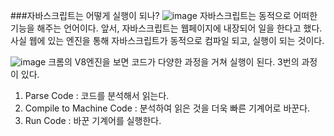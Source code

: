 ###자바스크립트는 어떻게 실행이 되나?
![image](https://user-images.githubusercontent.com/81199906/202843868-ae13ac53-1a39-41f7-acd4-211f5c729574.png)
자바스크립트는 동적으로 어떠한 기능을 해주는 언어이다.
앞서, 자바스크립트는 웹페이지에 내장되어 일을 한다고 했다.
사실 웹에 있는 엔진을 통해 자바스크립트가 동적으로 컴파일 되고, 실행이 되는 것이다.

![image](https://user-images.githubusercontent.com/81199906/202843966-e202ecac-996c-460f-b035-e168b84f72e1.png)
크롬의 V8엔진을 보면 코드가 다양한 과정을 거쳐 실행이 된다.
3번의 과정이 있다.
1. Parse Code : 코드를 분석해서 읽는다.
2.  Compile to Machine Code : 분석하여 읽은 것을 더욱 빠른 기계어로 바꾼다.
3. Run Code : 바꾼 기계어를 실행한다.
